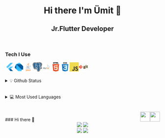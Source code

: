 # <h1 align="center"> Hi there I'm Ümit 👋 </h1>

## <p align="center"> Jr.Flutter Developer </p>
   <br />
                                                         

### Tech I Use
  <img align="left" src="https://raw.githubusercontent.com/github/explore/80688e429a7d4ef2fca1e82350fe8e3517d3494d/topics/flutter/flutter.png" width="30" height="30">
  <img align="left" src="https://raw.githubusercontent.com/github/explore/80688e429a7d4ef2fca1e82350fe8e3517d3494d/topics/dart/dart.png" width="30" height="30">
  <img align="left" src="https://raw.githubusercontent.com/github/explore/5b3600551e122a3277c2c5368af2ad5725ffa9a1/topics/java/java.png" width="30" height="30">
  <img align="left" src="https://raw.githubusercontent.com/github/explore/80688e429a7d4ef2fca1e82350fe8e3517d3494d/topics/postgresql/postgresql.png" width="30" height="30">
  <img align="left" src="https://raw.githubusercontent.com/github/explore/80688e429a7d4ef2fca1e82350fe8e3517d3494d/topics/mysql/mysql.png" width="30" height="30">
  <img align="left" src="https://raw.githubusercontent.com/github/explore/80688e429a7d4ef2fca1e82350fe8e3517d3494d/topics/html/html.png" width="30" height="30">
  <img align="left" src="https://raw.githubusercontent.com/github/explore/80688e429a7d4ef2fca1e82350fe8e3517d3494d/topics/css/css.png" width="30" height="30">
  <img align="left" src="https://raw.githubusercontent.com/github/explore/80688e429a7d4ef2fca1e82350fe8e3517d3494d/topics/javascript/javascript.png" width="30" height="30">
  <img align="left" src="https://raw.githubusercontent.com/github/explore/80688e429a7d4ef2fca1e82350fe8e3517d3494d/topics/git/git.png" width="30" height="30">

  
  <br />
  <br />
  <br />
  <details  >
   <summary>💡  Github Status</summary>
   <img align="center" src="https://github-readme-stats.vercel.app/api?username=umitavc&theme=radical">
</details>
<br />
<br />

<details  >
   <summary>💻 Most Used Languages </summary>
   <img align="center" src="https://github-readme-stats.vercel.app/api/top-langs/?username=umitavc&layout=compact&theme=radical">
</details>

<br />
<br />


<a href="https://www.linkedin.com/in/umitavci/">
  <img height="32" width="32" src="https://unpkg.com/simple-icons@v6/icons/linkedin.svg" align="right" />
</a>
<a href="mailto: umitavc62@gmail.com"">
  <img height="32" width="32" src="https://unpkg.com/simple-icons@v6/icons/gmail.svg" align="right" />
</a>
                                                                                              
<br />
                                                                                                      ### Hi there 👋
<div align="center">
  
  <img src="https://github-readme-stats.vercel.app/api?username=umitavc&theme=onedark&include_all_commits=true"> 
  <img src="https://github-readme-streak-stats.herokuapp.com?user=umitavc&theme=dark&hide_border=true&date_format=M%20j%5B%2C%20Y%5D"> 
  
  <div align="center">
    <img src="https://komarev.com/ghpvc/?username=umitavc&color=F98B00"> 
    <img src="https://img.shields.io/github/followers/umitavc?style=flat-square&color=F98B00"> 
  </div>

</div>
<br />     
                                                                                                      
  [linkedin]:https://www.linkedin.com/in/umitavci/
  [gmail]:umitavc62@gmail.com
                                                                                                   
                                                    
                                                                                                   
